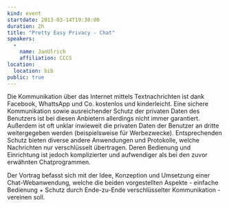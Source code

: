 ```yaml
---
kind: event
startdate: 2013-03-14T19:30:00
duration: 2h
title: "Pretty Easy Privacy - Chat"
speakers:
  -
    name: JanUlrich
    affiliation: CCCS
location:
  location: bib
public: true
---
```

Die Kommunikation über das Internet mittels Textnachrichten ist dank
Facebook, WhattsApp und Co. kostenlos und kinderleicht. Eine sichere
Kommunikation sowie ausreichender Schutz der privaten Daten des
Benutzers ist bei diesen Anbietern allerdings nicht immer garantiert.
Außerdem ist oft unklar inwieweit die privaten Daten der Benutzer an
dritte weitergegeben werden (beispielsweise für Werbezwecke).
Entsprechenden Schutz bieten diverse andere Anwendungen und Protokolle,
welche Nachrichten nur verschlüsselt übertragen. Deren Bedienung und
Einrichtung ist jedoch komplizierter und aufwendiger als bei den zuvor
erwähnten Chatprogrammen.

Der Vortrag befasst sich mit der Idee, Konzeption und Umsetzung einer
Chat-Webanwendung, welche die beiden vorgestellten Aspekte - einfache
Bedienung + Schutz durch Ende-zu-Ende verschlüsselter Kommunikation -
vereinen soll.
